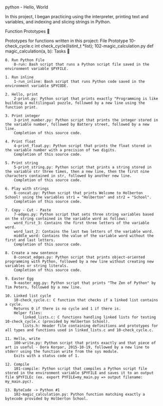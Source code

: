 python - Hello, World

In this project, I began practicing using the interpreter, printing text and variables, and indexing and slicing strings in Python.

Function Prototypes 💾

Prototypes for functions written in this project:
File 	Prototype
10-check_cycle.c 	int check_cycle(listint_t *list);
102-magic_calculation.py 	def magic_calculation(a, b):
Tasks 📃

    0. Run Python File
        0-run: Bash script that runs a Python script file saved in the environment variable $PYFILE.

    1. Run inline
        1-run_inline: Bash script that runs Python code saved in the environment variable $PYCODE.

    2. Hello, print
        2-print.py: Python script that prints exactly "Programming is like building a multilingual puzzle, followed by a new line using the function print.

    3. Print integer
        3-print_number.py: Python script that prints the integer stored in the variable number, followed by Battery street, followed by a new line.
        Completion of this source code.

    4. Print float
        4-print_float.py: Python script that prints the float stored in the variable number with a precision of two digits.
        Completion of this source code.

    5. Print string
        5-print_string.py: Python script that prints a string stored in the variable str three times, then a new line, then the first nine characters contained in str, followed by another new line.
        Completion of this source code.

    6. Play with strings
        6-concat.py: Python script that prints Welcome to Holberton School! using the variables str1 = "Holberton" and str2 = "School".
        Completion of this source code.

    7. Copy - Cut - Paste
        7-edges.py: Python script that sets three string variables based on the string contained in the variable word as follows:
        word_first_3: Contains the first three letters of the variable word.
        word_last_2: Contains the last two letters of the variable word.
        middle_word: Contains the value of the variable word without the first and last letters.
        Completion of this source code.

    8. Create a new sentence
        8-concat_edges.py: Python script that prints object-oriented programming with Python, followed by a new line without creating new variables or string literals.
        Completion of this source code.

    9. Easter Egg
        9-easter_egg.py: Python script that prints "The Zen of Python" by Tim Peters, followed by a new line.

    10. Linked list cycle
        10-check_cycle.c: C function that checks if a linked list contains a cycle.
        Returns 0 if there is no cycle and 1 if there is.
        Helper files:
            linked_lists.c: C functions handling linked lists for testing 10-check_cycle.c (provided by Holberton School).
            lists.h: Header file containing definitions and prototypes for all types and functions used in linked_lists.c and 10-check_cycle.c.

    11. Hello, write
        100-write.py: Python script that prints exactly and that piece of art is useful - Dora Korpar, 2015-10-19, followed by a new line to stderr using the function write from the sys module.
        Exits with a status code of 1.

    12. Compile
        101-compile: Python script that compiles a Python script file stored in the environment variable $PYFILE and saves it to an output file $PYFILEc (ex. export PYFILE=my_main.py => output filename: my_main.pyc).

    13. ByteCode -> Python #1
        102-magic_calculation.py: Python function matching exactly a bytecode provided by Holberton School.


